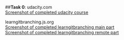 ##**Task 0**:
udacity.com <br />
[Screenshot of completed udacity course](https://github.com/4opper/kottans_web_test/blob/master/task_0/udacity.png) <br />

learngitbranching.js.org <br />
[Screenshot of completed learngitbranching main part](https://github.com/4opper/kottans_web_test/blob/master/task_0/main.png) <br />
[Screenshot of completed learngitbranching remote part](https://github.com/4opper/kottans_web_test/blob/master/task_0/remote.png) <br />
